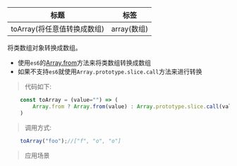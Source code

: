 |  标题   | 标签  |
|  ----  | ----  |
| toArray(将任意值转换成数组) | array(数组) |

将类数组对象转换成数组。

* 使用`es6`的[Array.from](https://developer.mozilla.org/zh-CN/docs/Web/JavaScript/Reference/Global_Objects/Array/from)方法来将类数组转换成数组
* 如果不支持`es6`就使用`Array.prototype.slice.call`方法来进行转换

> 代码如下:

```js
    const toArray = (value="") => (
        Array.from ? Array.from(value) : Array.prototype.slice.call(value)
    )
```

> 调用方式:

```js
    toArray("foo");//["f", "o", "o"]
```

> 应用场景
